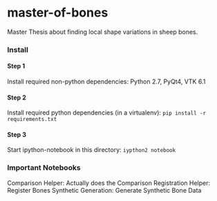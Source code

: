 # master-of-bones

Master Thesis about finding local shape variations in sheep bones.

### Install

#### Step 1

Install required non-python dependencies: Python 2.7, PyQt4, VTK 6.1

#### Step 2

Install required python dependencies (in a virtualenv): ```pip install -r requirements.txt```

#### Step 3

Start ipython-notebook in this directory: ```iypthon2 notebook```

### Important Notebooks

Comparison Helper: Actually does the Comparison
Registration Helper: Register Bones
Synthetic Generation: Generate Synthetic Bone Data
